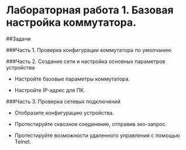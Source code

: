 # Лабораторная работа 1. Базовая настройка коммутатора.
##Задачи

###Часть 1. Проверка конфигурации коммутатора по умолчанию

###Часть 2. Создание сети и настройка основных параметров устройства

- Настройте базовые параметры коммутатора.

- Настройте IP-адрес для ПК.

###Часть 3. Проверка сетевых подключений

- Отобразите конфигурацию устройства.

- Протестируйте сквозное соединение, отправив эхо-запрос.

- Протестируйте возможности удаленного управления с помощью Telnet.

